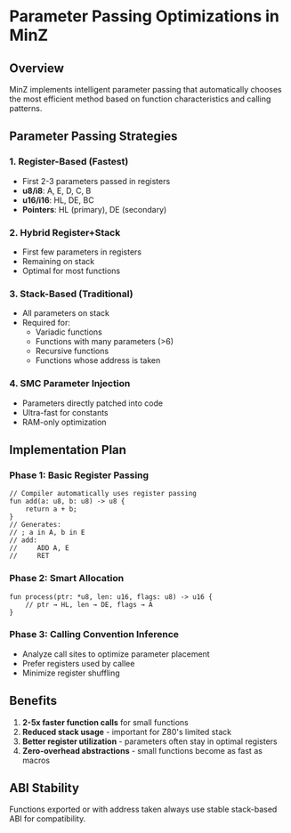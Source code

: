 # Parameter Passing Optimizations in MinZ

## Overview

MinZ implements intelligent parameter passing that automatically chooses the most efficient method based on function characteristics and calling patterns.

## Parameter Passing Strategies

### 1. Register-Based (Fastest)
- First 2-3 parameters passed in registers
- **u8/i8**: A, E, D, C, B
- **u16/i16**: HL, DE, BC
- **Pointers**: HL (primary), DE (secondary)

### 2. Hybrid Register+Stack
- First few parameters in registers
- Remaining on stack
- Optimal for most functions

### 3. Stack-Based (Traditional)
- All parameters on stack
- Required for:
  - Variadic functions
  - Functions with many parameters (>6)
  - Recursive functions
  - Functions whose address is taken

### 4. SMC Parameter Injection
- Parameters directly patched into code
- Ultra-fast for constants
- RAM-only optimization

## Implementation Plan

### Phase 1: Basic Register Passing
```minz
// Compiler automatically uses register passing
fun add(a: u8, b: u8) -> u8 {
    return a + b;
}
// Generates:
// ; a in A, b in E
// add:
//     ADD A, E
//     RET
```

### Phase 2: Smart Allocation
```minz
fun process(ptr: *u8, len: u16, flags: u8) -> u16 {
    // ptr → HL, len → DE, flags → A
}
```

### Phase 3: Calling Convention Inference
- Analyze call sites to optimize parameter placement
- Prefer registers used by callee
- Minimize register shuffling

## Benefits

1. **2-5x faster function calls** for small functions
2. **Reduced stack usage** - important for Z80's limited stack
3. **Better register utilization** - parameters often stay in optimal registers
4. **Zero-overhead abstractions** - small functions become as fast as macros

## ABI Stability

Functions exported or with address taken always use stable stack-based ABI for compatibility.